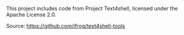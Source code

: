 This project includes code from Project Text4shell, licensed under the Apache License 2.0.


Source: https://github.com/jfrog/text4shell-tools

